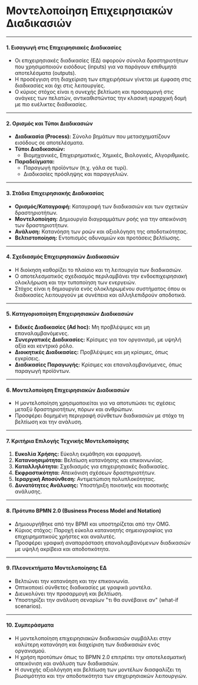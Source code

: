 # Μοντελοποίηση Επιχειρησιακών Διαδικασιών

---

#### **1. Εισαγωγή στις Επιχειρησιακές Διαδικασίες**
- Οι επιχειρησιακές διαδικασίες (ΕΔ) αφορούν σύνολα δραστηριοτήτων που χρησιμοποιούν εισόδους (inputs) για να παράγουν επιθυμητά αποτελέσματα (outputs).
- Η προσέγγιση στη διαχείριση των επιχειρήσεων γίνεται με έμφαση στις διαδικασίες και όχι στις λειτουργίες.
- Ο κύριος στόχος είναι η συνεχής βελτίωση και προσαρμογή στις ανάγκες των πελατών, αντικαθιστώντας την κλασική ιεραρχική δομή με πιο ευέλικτες διαδικασίες.

---

#### **2. Ορισμός και Τύποι Διαδικασιών**
- **Διαδικασία (Process):** Σύνολο βημάτων που μετασχηματίζουν εισόδους σε αποτελέσματα.
- **Τύποι Διαδικασιών:**
  - Βιομηχανικές, Επιχειρηματικές, Χημικές, Βιολογικές, Αλγοριθμικές.
- **Παραδείγματα:**
  - Παραγωγή προϊόντων (π.χ. γάλα σε τυρί).
  - Διαδικασίες πρόσληψης και παραγγελιών.

---

#### **3. Στάδια Επιχειρησιακής Διαδικασίας**
- **Ορισμός/Καταγραφή:** Καταγραφή των διαδικασιών και των σχετικών δραστηριοτήτων.
- **Μοντελοποίηση:** Δημιουργία διαγραμμάτων ροής για την απεικόνιση των δραστηριοτήτων.
- **Ανάλυση:** Κατανόηση των ροών και αξιολόγηση της αποδοτικότητας.
- **Βελτιστοποίηση:** Εντοπισμός αδυναμιών και προτάσεις βελτίωσης.

---

#### **4. Σχεδιασμός Επιχειρησιακών Διαδικασιών**
- Η διοίκηση καθορίζει το πλαίσιο και τη λειτουργία των διαδικασιών.
- Ο αποτελεσματικός σχεδιασμός περιλαμβάνει την ενδοεπιχειρησιακή ολοκλήρωση και την τυποποίηση των ενεργειών.
- Στόχος είναι η δημιουργία ενός ολοκληρωμένου συστήματος όπου οι διαδικασίες λειτουργούν με συνέπεια και αλληλεπιδρούν αποδοτικά.

---

#### **5. Κατηγοριοποίηση Επιχειρησιακών Διαδικασιών**
- **Ειδικές Διαδικασίες (Ad hoc):** Μη προβλέψιμες και μη επαναλαμβανόμενες.
- **Συνεργατικές Διαδικασίες:** Κρίσιμες για τον οργανισμό, με υψηλή αξία και κεντρικό ρόλο.
- **Διοικητικές Διαδικασίες:** Προβλέψιμες και μη κρίσιμες, όπως εγκρίσεις.
- **Διαδικασίες Παραγωγής:** Κρίσιμες και επαναλαμβανόμενες, όπως παραγωγή προϊόντων.

---

#### **6. Μοντελοποίηση Επιχειρησιακών Διαδικασιών**
- Η μοντελοποίηση χρησιμοποιείται για να αποτυπώσει τις σχέσεις μεταξύ δραστηριοτήτων, πόρων και ανθρώπων.
- Προσφέρει δομημένη περιγραφή σύνθετων διαδικασιών με στόχο τη βελτίωση και την ανάλυση.

---

#### **7. Κριτήρια Επιλογής Τεχνικής Μοντελοποίησης**
1. **Ευκολία Χρήσης:** Εύκολη εκμάθηση και εφαρμογή.
2. **Κατανοησιμότητα:** Βελτίωση κατανόησης και επικοινωνίας.
3. **Καταλληλότητα:** Σχεδιασμός για επιχειρησιακές διαδικασίες.
4. **Εκφραστικότητα:** Απεικόνιση σχέσεων δραστηριοτήτων.
5. **Ιεραρχική Αποσύνθεση:** Αντιμετώπιση πολυπλοκότητας.
6. **Δυνατότητες Ανάλυσης:** Υποστήριξη ποιοτικής και ποσοτικής ανάλυσης.

---

#### **8. Πρότυπο BPMN 2.0 (Business Process Model and Notation)**
- Δημιουργήθηκε από την BPMI και υποστηρίζεται από την OMG.
- Κύριος στόχος: Παροχή εύκολα κατανοητής σημειογραφίας για επιχειρηματικούς χρήστες και αναλυτές.
- Προσφέρει γραφική αναπαράσταση επαναλαμβανόμενων διαδικασιών με υψηλή ακρίβεια και αποδοτικότητα.

---

#### **9. Πλεονεκτήματα Μοντελοποίησης ΕΔ**
- Βελτιώνει την κατανόηση και την επικοινωνία.
- Οπτικοποιεί σύνθετες διαδικασίες με γραφικά μοντέλα.
- Διευκολύνει την προσαρμογή και βελτίωση.
- Υποστηρίζει την ανάλυση σεναρίων "τι θα συνέβαινε αν" (what-if scenarios).

---

#### **10. Συμπεράσματα**
- Η μοντελοποίηση επιχειρησιακών διαδικασιών συμβάλλει στην καλύτερη κατανόηση και διαχείριση των διαδικασιών ενός οργανισμού.
- Η χρήση προτύπων όπως το BPMN 2.0 επιτρέπει την αποτελεσματική απεικόνιση και ανάλυση των διαδικασιών.
- Η συνεχής αξιολόγηση και βελτίωση των μοντέλων διασφαλίζει τη βιωσιμότητα και την αποδοτικότητα των επιχειρησιακών λειτουργιών.

